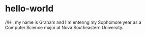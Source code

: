 # hello-world

//Hi, my name is Graham and I'm entering my Sophomore year as a Computer Science major at Nova Southeastern University.
